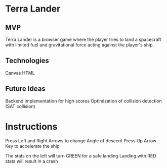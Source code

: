# Terra Lander

## MVP

Terra Lander is a browser game where the player tries to land a spacecraft with limited fuel and gravitational force acting against the player's ship.

## Technologies 
Canvas
HTML

## Future Ideas

Backend implementation for high scores
Optimization of collision detection (SAT collision)

# Instructions 

Press Left and Right Arrows to change Angle of descent 
Press Up Arrow Key to accelerate the ship 

The stats on the left will turn GREEN for a safe landing
Landing with RED stats will result in a crash 
